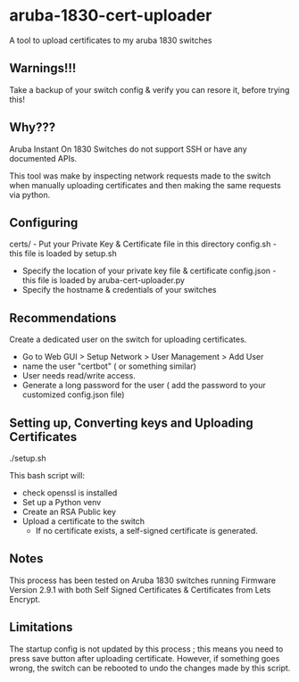 # aruba-1830-cert-uploader
A tool to upload certificates to my aruba 1830 switches

## Warnings!!!

Take a backup of your switch config & verify you can resore it, before trying this!

## Why???

Aruba Instant On 1830 Switches do not support SSH or have any documented APIs.

This tool was make by inspecting network requests made to the switch when manually uploading certificates and then making the same requests via python.

## Configuring

certs/ - Put your Private Key & Certificate file in this directory
config.sh - this file is loaded by setup.sh
 - Specify the location of your private key file & certificate
config.json - this file is loaded by aruba-cert-uploader.py
- Specify the hostname & credentials of your switches

## Recommendations

Create a dedicated user on the switch for uploading certificates.
- Go to Web GUI > Setup Network > User Management > Add User
 - name the user "certbot" ( or something similar)
 - User needs read/write access.
 - Generate a long password for the user ( add the password to your customized config.json file)

## Setting up, Converting keys and Uploading Certificates

  ./setup.sh

  This bash script will: 
  - check openssl is installed
  - Set up a Python venv
  - Create an RSA Public key
  - Upload a certificate to the switch
    - If no certificate exists, a self-signed certificate is generated.
   
## Notes

This process has been tested on Aruba 1830 switches running Firmware Version 2.9.1 with both Self Signed Certificates & Certificates from Lets Encrypt.

## Limitations

The startup config is not updated by this process ; this means you need to press save button after uploading certificate.
However, if something goes wrong, the switch can be rebooted to undo the changes made by this script.
